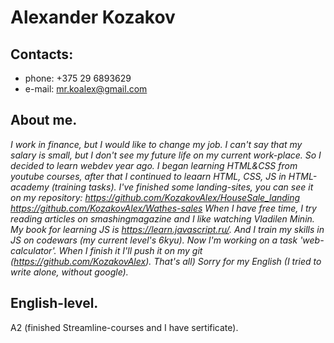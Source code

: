 # Alexander Kozakov

## Contacts:
* phone: +375 29 6893629
* e-mail: mr.koalex@gmail.com

## About me.
_I work in finance, but I would like to change my job. I can't say that my salary is small, but I don't see my future life on my current work-place. So I decided to learn webdev year ago. I began learning HTML&CSS from youtube courses, after that I continued to leaarn HTML, CSS, JS in HTML-academy (training tasks). I've finished some landing-sites,  you can see it on my repository:
https://github.com/KozakovAlex/HouseSale_landing
https://github.com/KozakovAlex/Wathes-sales
When I have free time, I try reading articles on smashingmagazine and I like watching Vladilen Minin.
My book for learning JS is https://learn.javascript.ru/. And I train my skills in JS on codewars (my current level's 6kyu).
Now I'm working on a task 'web-calculator'. When I finish it I'll push it on my git (https://github.com/KozakovAlex).
That's all)
Sorry for my English (I tried to write alone, without google)._

## English-level.
A2 (finished Streamline-courses and I have sertificate).
